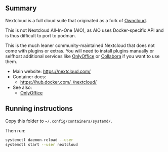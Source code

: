 ## Summary

Nextcloud is a full cloud suite that originated as a fork of [Owncloud](https://owncloud.com/).

This is not Nextcloud All-In-One (AIO), as AIO uses Docker-specific API and is thus difficult to port to podman.

This is the much leaner community-maintained Nextcloud that does not come with plugins or extras. You will need to install plugins manually or selfhost additional services like [OnlyOffice](https://www.onlyoffice.com/) or [Collabora](https://www.collaboraonline.com/) if you want to use them.

* Main website: https://nextcloud.com/
* Container docs:
  * https://hub.docker.com/_/nextcloud/
* See also:
  * [OnlyOffice](../onlyoffice)

## Running instructions

Copy this folder to `~/.config/containers/systemd/`.

Then run:

```bash
systemctl daemon-reload --user
systemctl start --user nextcloud
```
